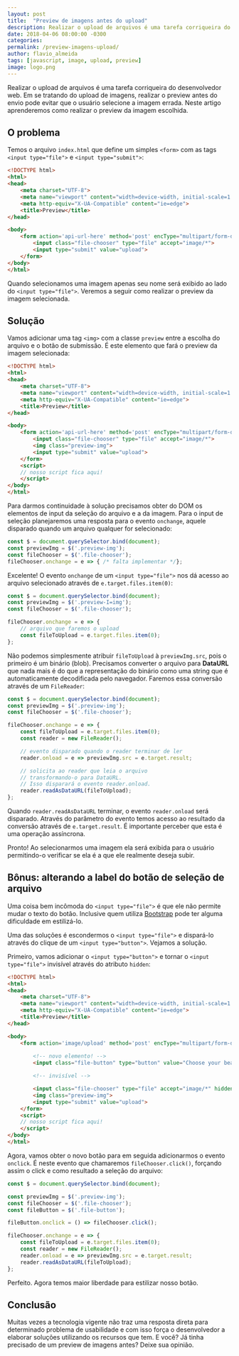 ```yaml
---
layout: post
title:  "Preview de imagens antes do upload"
description: Realizar o upload de arquivos é uma tarefa corriqueira do desenvolvedor web. Em se tratando do upload de imagens, realizar o preview antes do envio pode evitar que o usuário selecione a imagem errada. Neste artigo aprenderemos como realizar o preview da imagem escolhida.
date: 2018-04-06 08:00:00 -0300
categories:
permalink: /preview-imagens-upload/
author: flavio_almeida
tags: [javascript, image, upload, preview]
image: logo.png
---
```


Realizar o upload de arquivos é uma tarefa corriqueira do desenvolvedor web. Em se tratando do upload de imagens, realizar o preview antes do envio pode evitar que o usuário selecione a imagem errada. Neste artigo aprenderemos como realizar o preview da imagem escolhida.

## O problema

Temos o arquivo `index.html` que define um simples `<form>` com as tags `<input type="file">` e `<input type="submit">`:

```html
<!DOCTYPE html>
<html>
<head>
    <meta charset="UTF-8">
    <meta name="viewport" content="width=device-width, initial-scale=1.0">
    <meta http-equiv="X-UA-Compatible" content="ie=edge">
    <title>Preview</title>
</head>

<body>
    <form action='api-url-here' method='post' encType="multipart/form-data">
        <input class="file-chooser" type="file" accept="image/*">
        <input type="submit" value="upload">
    </form>  
</body>
</html>
```
Quando selecionamos uma imagem apenas seu nome será exibido ao lado do `<input type="file">`. Veremos a seguir como realizar o preview da imagem selecionada. 

## Solução 

Vamos adicionar uma tag `<img>` com a classe `preview` entre a escolha do arquivo e o botão de submissão. É este elemento que fará o preview da imagem selecionada:

```html
<!DOCTYPE html>
<html>
<head>
    <meta charset="UTF-8">
    <meta name="viewport" content="width=device-width, initial-scale=1.0">
    <meta http-equiv="X-UA-Compatible" content="ie=edge">
    <title>Preview</title>
</head>

<body>
    <form action='api-url-here' method='post' encType="multipart/form-data">
        <input class="file-chooser" type="file" accept="image/*">
        <img class="preview-img">
        <input type="submit" value="upload">
    </form>
    <script>
    // nosso script fica aqui!
    </script>    
</body>
</html>
```
Para darmos continuidade à solução precisamos obter do DOM os elementos de input da seleção do arquivo e a da imagem. Para o input de seleção planejaremos uma resposta para o evento `onchange`, aquele disparado quando um arquivo qualquer for selecionado:

```javascript
const $ = document.querySelector.bind(document);
const previewImg = $('.preview-img');
const fileChooser = $('.file-chooser');
fileChooser.onchange = e => { /* falta implementar */};
```
Excelente! O evento `onchange` de um `<input type="file">` nos dá acesso ao arquivo selecionado através de `e.target.files.item(0)`:

```javascript
const $ = document.querySelector.bind(document);
const previewImg = $('.preview-I=img');
const fileChooser = $('.file-chooser');

fileChooser.onchange = e => {
    // arquivo que faremos o upload
    const fileToUpload = e.target.files.item(0);
};
```
Não podemos simplesmente atribuir `fileToUpload` à `previewImg.src`, pois o primeiro é um binário (blob). Precisamos converter o arquivo para **DataURL** que nada mais é do que a representação do binário como uma string que é automaticamente decodificada pelo navegador. Faremos essa conversão através de um `FileReader`:

```javascript
const $ = document.querySelector.bind(document);
const previewImg = $('.preview-img');
const fileChooser = $('.file-chooser');

fileChooser.onchange = e => {
    const fileToUpload = e.target.files.item(0);
    const reader = new FileReader();

    // evento disparado quando o reader terminar de ler 
    reader.onload = e => previewImg.src = e.target.result;

    // solicita ao reader que leia o arquivo 
    // transformando-o para DataURL. 
    // Isso disparará o evento reader.onload.
    reader.readAsDataURL(fileToUpload);
};
```
Quando `reader.readAsDataURL` terminar, o evento `reader.onload` será disparado. Através do parâmetro do evento temos acesso ao resultado da conversão através de `e.target.result`. É importante perceber que esta é uma operação assíncrona.

Pronto! Ao selecionarmos uma imagem ela será exibida para o usuário permitindo-o verificar se ela é a que ele realmente deseja subir.

## Bônus: alterando a label do botão de seleção de arquivo 

Uma coisa bem incômoda do `<input type="file">` é que ele não permite mudar o texto do botão. Inclusive quem utiliza <a href="https://getbootstrap.com/" target="_blank">Bootstrap</a> pode ter alguma dificuldade em estilizá-lo.

Uma das soluções é escondermos o `<input type="file">` e dispará-lo através do clique de um `<input type="button">`. Vejamos a solução.

Primeiro, vamos adicionar o `<input type="button">` e tornar o `<input type="file">` invisível através do atributo `hidden`:

```html
<!DOCTYPE html>
<html>
<head>
    <meta charset="UTF-8">
    <meta name="viewport" content="width=device-width, initial-scale=1.0">
    <meta http-equiv="X-UA-Compatible" content="ie=edge">
    <title>Preview</title>
</head>

<body>
    <form action='image/upload' method='post' encType="multipart/form-data">
        
        <!-- novo elemento! -->
        <input class="file-button" type="button" value="Choose your beautiful image">

        <!-- invisível -->

        <input class="file-chooser" type="file" accept="image/*" hidden>
        <img class="preview-img">
        <input type="submit" value="upload">
    </form>
    <script>
    // nosso script fica aqui!
    </script>    
</body>
</html>
```
Agora, vamos obter o novo botão para em seguida adicionarmos o evento `onclick`. É neste evento que chamaremos `fileChooser.click()`, forçando assim o click e como resultado a seleção do arquivo:

```javascript
const $ = document.querySelector.bind(document);

const previewImg = $('.preview-img');
const fileChooser = $('.file-chooser');
const fileButton = $('.file-button');

fileButton.onclick = () => fileChooser.click();

fileChooser.onchange = e => {
    const fileToUpload = e.target.files.item(0);
    const reader = new FileReader();
    reader.onload = e => previewImg.src = e.target.result;
    reader.readAsDataURL(fileToUpload);
};
```

Perfeito. Agora temos maior liberdade para estilizar nosso botão.

## Conclusão

Muitas vezes a tecnologia vigente não traz uma resposta direta para determinado problema de usabilidade e com isso força o desenvolvedor a elaborar soluções utilizando os recursos que tem. E você? Já tinha precisado de um preview de imagens antes? Deixe sua opinião.